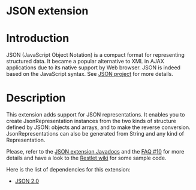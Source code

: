 JSON extension
==============

Introduction
============

JSON (JavaScript Object Notation) is a compact format for representing
structured data. It became a popular alternative to XML in AJAX
applications due to its native support by Web browser. JSON is indeed
based on the JavaScript syntax. See [JSON
project](http://www.json.org/)
for more details.

Description
===========

This extension adds support for JSON representations. It enables you to
create JsonRepresentation instances from the two kinds of structure
defined by JSON: objects and arrays, and to make the reverse conversion.
JsonRepresentations can also be generated from String and any kind of
Representation.

Please, refer to the [JSON extension
Javadocs](http://restlet.org/learn/javadocs/1.1/ext/org/restlet/ext/json/package-summary.html)
and the [FAQ
\#10](http://restlet.org/learn/javadocs/1.1/faq#10)
for more details and have a look to the [Restlet
wiki](http://wiki.restlet.org/)
for some sample code.

Here is the list of dependencies for this extension:

-   [JSON
    2.0](http://www.json.org/java/)

